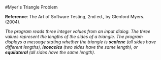 #Myer's Triangle Problem

**Reference**: The Art of Software Testing, 2nd ed., by Glenford Myers. (2004).

*The program reads three integer values from an input dialog. The three values represent the lengths of the sides of a triangle. The program displays a message stating whether the triangle is **scalene** (all sides have different lengths), **isosceles** (two sides have the same length), or **equilateral** (all sides have the same length).*